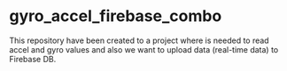 # gyro_accel_firebase_combo
This repository have been created to a project where is needed to read accel and gyro values and also we want to upload data (real-time data) to Firebase DB.
